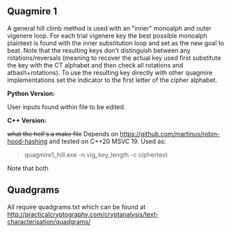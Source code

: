 ## Quagmire 1
A general hill climb method is used with an "inner" monoalph and outer vigenere loop. For each trial vigenere key the best possible monoalph plaintext is found with the inner substitution loop and set as the new goal to beat. Note that the resulting keys don't distinguish between any rotations/reversals (meaning to recover the actual key used first substitute the key with the CT alphabet and then check all rotations and atbash+rotations). To use the resulting key directly with other quagmire implementations set the indicator to the first letter of the cipher alphabet.

**Python Version:**

User inputs found within file to be edited.

**C++ Version:**

~~what the hell's a make file~~ Depends on https://github.com/martinus/robin-hood-hashing and tested on C++20 MSVC 19. Used as:
> quagmire1_hill.exe -n vig_key_length -c ciphertext 

 Note that both

## Quadgrams
All require quadgrams.txt which can be found at http://practicalcryptography.com/cryptanalysis/text-characterisation/quadgrams/
